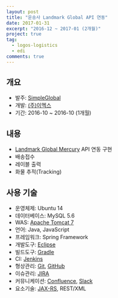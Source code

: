 ```yaml
---
layout: post
title: "운송사 Landmark Global API 연동"
date: 2017-01-31
excerpt: "2016-12 ~ 2017-01 (2개월)"
project: true
tag:
  - logos-logistics
  - edi
comments: true
---
```


## 개요

- 발주: [SimpleGlobal](https://simpleglobal.com/about/)
- 개발: [(주)이멕스](http://www.imex.co.kr/)
- 기간: 2016-10 ~ 2016-10 (1개월)

## 내용

- [Landmark Global Mercury](https://mercury.landmarkglobal.com/clients/KnowledgeBase/index.php?topic_name=API+Specifications&hash=bf8229696f7a3bb4700cfddef19fa23f) API 연동 구현
- 배송접수
- 레이블 출력
- 화물 추적(Tracking)

## 사용 기술

- 운영체제: Ubuntu 14
- 데이터베이스: MySQL 5.6
- WAS: [Apache Tomcat 7](http://tomcat.apache.org/)
- 언어: Java, JavaScript
- 프레임워크: Spring Framework
- 개발도구: [Eclipse](https://namu.wiki/w/%EC%9D%B4%ED%81%B4%EB%A6%BD%EC%8A%A4(%ED%86%B5%ED%95%A9%20%EA%B0%9C%EB%B0%9C%20%ED%99%98%EA%B2%BD))
- 빌드도구: [Gradle](https://gradle.org/)
- CI: [Jenkins](https://jenkins.io/)
- 형상관리: [Git](https://ko.wikipedia.org/wiki/%EA%B9%83_(%EC%86%8C%ED%94%84%ED%8A%B8%EC%9B%A8%EC%96%B4)), [GitHub](https://github.com/)
- 이슈관리: [JIRA](https://ko.atlassian.com/software/jira)
- 커뮤니케이션: [Confluence](https://ko.atlassian.com/software/confluence), [Slack](https://slack.com/)
- 요소기술: [JAX-RS](https://ko.wikipedia.org/wiki/JAX-RS), REST/XML

